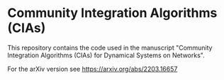 # Community Integration Algorithms (CIAs)

This repository contains the code used in the manuscript "Community Integration Algorithms (CIAs) for Dynamical Systems on Networks".

For the arXiv version see https://arxiv.org/abs/2203.16657
